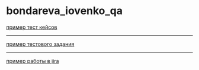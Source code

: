 # bondareva_iovenko_qa
[пример тест кейсов](https://docs.google.com/spreadsheets/d/1xeAWLiYTyrZtWwbKZ-DnHEqRKbOilAuNafSTrCgsQ6I/edit?usp=sharing)

---

[пример тестового задания](https://docs.google.com/spreadsheets/d/1Zdf8jvLfNGIt57BFTILIJOT8tdUne6WYnfrdfaptYto/edit?usp=sharing)

---

[пример работы в jira](https://bondarevaiovenko.atlassian.net/jira/software/projects/YQ2/boards/1)
